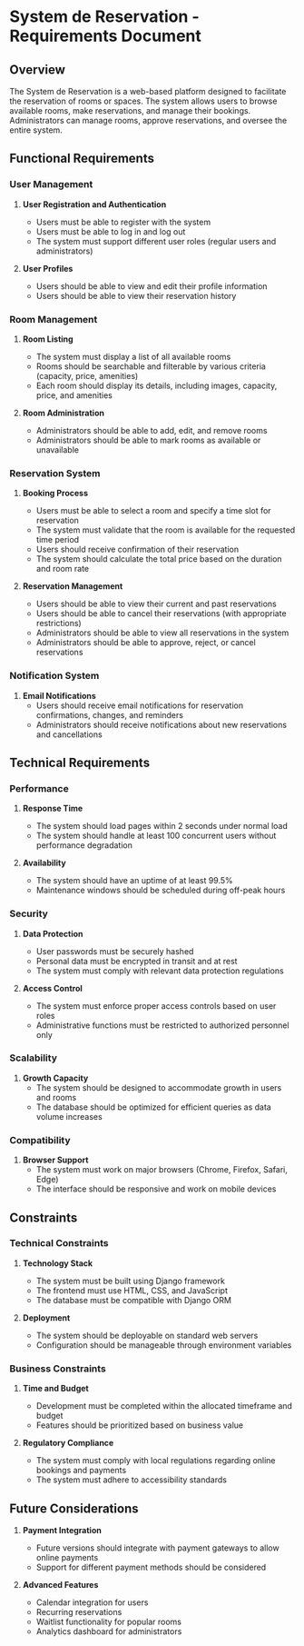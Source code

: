 # System de Reservation - Requirements Document

## Overview
The System de Reservation is a web-based platform designed to facilitate the reservation of rooms or spaces. The system allows users to browse available rooms, make reservations, and manage their bookings. Administrators can manage rooms, approve reservations, and oversee the entire system.

## Functional Requirements

### User Management
1. **User Registration and Authentication**
   - Users must be able to register with the system
   - Users must be able to log in and log out
   - The system must support different user roles (regular users and administrators)

2. **User Profiles**
   - Users should be able to view and edit their profile information
   - Users should be able to view their reservation history

### Room Management
1. **Room Listing**
   - The system must display a list of all available rooms
   - Rooms should be searchable and filterable by various criteria (capacity, price, amenities)
   - Each room should display its details, including images, capacity, price, and amenities

2. **Room Administration**
   - Administrators should be able to add, edit, and remove rooms
   - Administrators should be able to mark rooms as available or unavailable

### Reservation System
1. **Booking Process**
   - Users must be able to select a room and specify a time slot for reservation
   - The system must validate that the room is available for the requested time period
   - Users should receive confirmation of their reservation
   - The system should calculate the total price based on the duration and room rate

2. **Reservation Management**
   - Users should be able to view their current and past reservations
   - Users should be able to cancel their reservations (with appropriate restrictions)
   - Administrators should be able to view all reservations in the system
   - Administrators should be able to approve, reject, or cancel reservations

### Notification System
1. **Email Notifications**
   - Users should receive email notifications for reservation confirmations, changes, and reminders
   - Administrators should receive notifications about new reservations and cancellations

## Technical Requirements

### Performance
1. **Response Time**
   - The system should load pages within 2 seconds under normal load
   - The system should handle at least 100 concurrent users without performance degradation

2. **Availability**
   - The system should have an uptime of at least 99.5%
   - Maintenance windows should be scheduled during off-peak hours

### Security
1. **Data Protection**
   - User passwords must be securely hashed
   - Personal data must be encrypted in transit and at rest
   - The system must comply with relevant data protection regulations

2. **Access Control**
   - The system must enforce proper access controls based on user roles
   - Administrative functions must be restricted to authorized personnel only

### Scalability
1. **Growth Capacity**
   - The system should be designed to accommodate growth in users and rooms
   - The database should be optimized for efficient queries as data volume increases

### Compatibility
1. **Browser Support**
   - The system must work on major browsers (Chrome, Firefox, Safari, Edge)
   - The interface should be responsive and work on mobile devices

## Constraints

### Technical Constraints
1. **Technology Stack**
   - The system must be built using Django framework
   - The frontend must use HTML, CSS, and JavaScript
   - The database must be compatible with Django ORM

2. **Deployment**
   - The system should be deployable on standard web servers
   - Configuration should be manageable through environment variables

### Business Constraints
1. **Time and Budget**
   - Development must be completed within the allocated timeframe and budget
   - Features should be prioritized based on business value

2. **Regulatory Compliance**
   - The system must comply with local regulations regarding online bookings and payments
   - The system must adhere to accessibility standards

## Future Considerations
1. **Payment Integration**
   - Future versions should integrate with payment gateways to allow online payments
   - Support for different payment methods should be considered

2. **Advanced Features**
   - Calendar integration for users
   - Recurring reservations
   - Waitlist functionality for popular rooms
   - Analytics dashboard for administrators